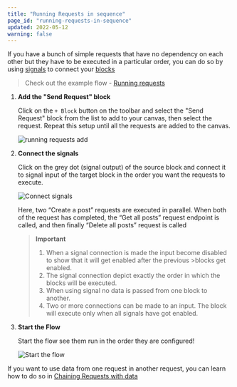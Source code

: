```yaml
---
title: "Running Requests in sequence"
page_id: "running-requests-in-sequence"
updated: 2022-05-12
warning: false
---
```


If you have a bunch of simple requests that have no dependency on each other but they have to be executed in a particular order, you can do so by using [signals](../core-concepts/signals.md) to connect your [blocks](../core-concepts/blocks.md)

> Check out the example flow - [Running requests](https://www.postman.com/postman/workspace/example-flows/flow/6267f9315d367a64e7ba06e5)

1. **Add the "Send Request" block**

   Click on the `+ Block` button on the toolbar and select the "Send Request" block from the list to add to your canvas, then select the request. Repeat this setup until all the requests are added to the canvas.

   ![running requests add](https://assets.postman.com/postman-labs-docs/running-requests/running-add-requests.gif)

2. **Connect the signals**

   Click on the grey dot (signal output) of the source block and connect it to signal input of the target block in the order you want the requests to execute.

   ![Connect signals](https://assets.postman.com/postman-labs-docs/running-requests/running-connect-signals.gif)

   Here, two “Create a post” requests are executed in parallel. When both of the request has completed, the “Get all posts” request endpoint is called, and then finally “Delete all posts” request is called

   > **Important**
   >
   > 1. When a signal connection is made the input become disabled to show that it will get enabled after the previous >blocks get enabled.
   > 2. The signal connection depict exactly the order in which the blocks will be executed.
   > 3. When using signal no data is passed from one block to another.
   > 4. Two or more connections can be made to an input. The block will execute only when all signals have got enabled.

3. **Start the Flow**

   Start the flow see them run in the order they are configured!

   ![Start the flow](https://assets.postman.com/postman-labs-docs/running-requests/running-run-with-signals.gif)

If you want to use data from one request in another request, you can learn how to do so in [Chaining Requests with data](https://www.notion.so/Chaining-requests-with-data-91241cd9a6014bba9a437f96ec9d77f8)
